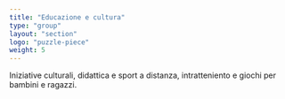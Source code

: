 ```yaml
---
title: "Educazione e cultura"
type: "group"
layout: "section"
logo: "puzzle-piece"
weight: 5
---
```


Iniziative culturali, didattica e sport a distanza, intratteniento e giochi per bambini e ragazzi.
